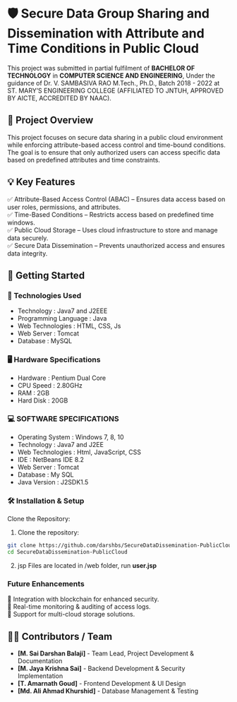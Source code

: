 # 🛡️ Secure Data Group Sharing and Dissemination with Attribute and Time Conditions in Public Cloud

This project was submitted in partial fulfilment of **BACHELOR OF TECHNOLOGY** in **COMPUTER SCIENCE AND ENGINEERING**, Under the guidance of Dr. V. SAMBASIVA RAO M.Tech., Ph.D.,  Batch 2018 - 2022 at ST. MARY’S ENGINEERING COLLEGE (AFFILIATED TO JNTUH, APPROVED BY AICTE, ACCREDITED BY NAAC).

##  📂 Project Overview
This project focuses on secure data sharing in a public cloud environment while enforcing attribute-based access control and time-bound conditions. The goal is to ensure that only authorized users can access specific data based on predefined attributes and time constraints.

## 💡 Key Features  
✅ Attribute-Based Access Control (ABAC) – Ensures data access based on user roles, permissions, and attributes.  
✅ Time-Based Conditions – Restricts access based on predefined time windows.  
✅ Public Cloud Storage – Uses cloud infrastructure to store and manage data securely.  
✅ Secure Data Dissemination – Prevents unauthorized access and ensures data integrity.  

## 🚀 Getting Started
### 🤖 Technologies Used
- Technology           : Java7 and J2EEE
- Programming Language : Java 
- Web Technologies     : HTML, CSS, Js
- Web Server           : Tomcat
- Database             : MySQL 

### 🖥️ Hardware Specifications
- Hardware  : Pentium Dual Core
- CPU Speed : 2.80GHz
- RAM       : 2GB
- Hard Disk : 20GB

### 💻 SOFTWARE SPECIFICATIONS 
- Operating System : Windows 7, 8, 10
- Technology	 		 : Java7 and J2EE
- Web Technologies : Html, JavaScript, CSS
- IDE			 		     : NetBeans IDE 8.2
- Web Server			 : Tomcat
- Database				 : My SQL
- Java Version	   : J2SDK1.5    

### 🛠️ Installation & Setup
Clone the Repository:

1. Clone the repository:
  ```bash 
  git clone https://github.com/darshbs/SecureDataDissemination-PublicCloud
  cd SecureDataDissemination-PublicCloud
  ```
2. jsp Files are located in /web folder, run **user.jsp**

### Future Enhancements
🔹 Integration with blockchain for enhanced security.  
🔹 Real-time monitoring & auditing of access logs.  
🔹 Support for multi-cloud storage solutions.  

## 👨‍💻 Contributors / Team
- **[M. Sai Darshan Balaji]** - Team Lead, Project Development & Documentation
- **[M. Jaya Krishna Sai]** - Backend Development & Security Implementation
- **[T. Amarnath Goud]** - Frontend Development & UI Design
- **[Md.  Ali Ahmad Khurshid]** - Database Management & Testing
